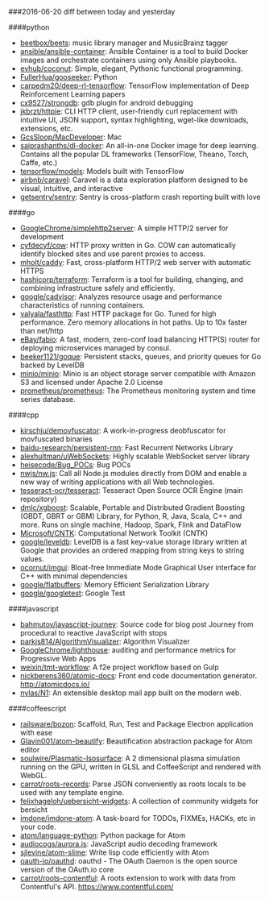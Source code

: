 ###2016-06-20
diff between today and yesterday

####python
* [beetbox/beets](https://github.com/beetbox/beets): music library manager and MusicBrainz tagger
* [ansible/ansible-container](https://github.com/ansible/ansible-container): Ansible Container is a tool to build Docker images and orchestrate containers using only Ansible playbooks.
* [evhub/coconut](https://github.com/evhub/coconut): Simple, elegant, Pythonic functional programming.
* [FullerHua/gooseeker](https://github.com/FullerHua/gooseeker): Python
* [carpedm20/deep-rl-tensorflow](https://github.com/carpedm20/deep-rl-tensorflow): TensorFlow implementation of Deep Reinforcement Learning papers
* [cx9527/strongdb](https://github.com/cx9527/strongdb): gdb plugin for android debugging
* [jkbrzt/httpie](https://github.com/jkbrzt/httpie): CLI HTTP client, user-friendly curl replacement with intuitive UI, JSON support, syntax highlighting, wget-like downloads, extensions, etc.
* [GcsSloop/MacDeveloper](https://github.com/GcsSloop/MacDeveloper): Mac
* [saiprashanths/dl-docker](https://github.com/saiprashanths/dl-docker): An all-in-one Docker image for deep learning. Contains all the popular DL frameworks (TensorFlow, Theano, Torch, Caffe, etc.)
* [tensorflow/models](https://github.com/tensorflow/models): Models built with TensorFlow
* [airbnb/caravel](https://github.com/airbnb/caravel): Caravel is a data exploration platform designed to be visual, intuitive, and interactive
* [getsentry/sentry](https://github.com/getsentry/sentry): Sentry is cross-platform crash reporting built with love

####go
* [GoogleChrome/simplehttp2server](https://github.com/GoogleChrome/simplehttp2server): A simple HTTP/2 server for development
* [cyfdecyf/cow](https://github.com/cyfdecyf/cow): HTTP proxy written in Go. COW can automatically identify blocked sites and use parent proxies to access.
* [mholt/caddy](https://github.com/mholt/caddy): Fast, cross-platform HTTP/2 web server with automatic HTTPS
* [hashicorp/terraform](https://github.com/hashicorp/terraform): Terraform is a tool for building, changing, and combining infrastructure safely and efficiently.
* [google/cadvisor](https://github.com/google/cadvisor): Analyzes resource usage and performance characteristics of running containers.
* [valyala/fasthttp](https://github.com/valyala/fasthttp): Fast HTTP package for Go. Tuned for high performance. Zero memory allocations in hot paths. Up to 10x faster than net/http
* [eBay/fabio](https://github.com/eBay/fabio): A fast, modern, zero-conf load balancing HTTP(S) router for deploying microservices managed by consul.
* [beeker1121/goque](https://github.com/beeker1121/goque): Persistent stacks, queues, and priority queues for Go backed by LevelDB
* [minio/minio](https://github.com/minio/minio): Minio is an object storage server compatible with Amazon S3 and licensed under Apache 2.0 License
* [prometheus/prometheus](https://github.com/prometheus/prometheus): The Prometheus monitoring system and time series database.

####cpp
* [kirschju/demovfuscator](https://github.com/kirschju/demovfuscator): A work-in-progress deobfuscator for movfuscated binaries
* [baidu-research/persistent-rnn](https://github.com/baidu-research/persistent-rnn): Fast Recurrent Networks Library
* [alexhultman/uWebSockets](https://github.com/alexhultman/uWebSockets): Highly scalable WebSocket server library
* [heisecode/Bug_POCs](https://github.com/heisecode/Bug_POCs): Bug POCs
* [nwjs/nw.js](https://github.com/nwjs/nw.js): Call all Node.js modules directly from DOM and enable a new way of writing applications with all Web technologies.
* [tesseract-ocr/tesseract](https://github.com/tesseract-ocr/tesseract): Tesseract Open Source OCR Engine (main repository)
* [dmlc/xgboost](https://github.com/dmlc/xgboost): Scalable, Portable and Distributed Gradient Boosting (GBDT, GBRT or GBM) Library, for Python, R, Java, Scala, C++ and more. Runs on single machine, Hadoop, Spark, Flink and DataFlow
* [Microsoft/CNTK](https://github.com/Microsoft/CNTK): Computational Network Toolkit (CNTK)
* [google/leveldb](https://github.com/google/leveldb): LevelDB is a fast key-value storage library written at Google that provides an ordered mapping from string keys to string values.
* [ocornut/imgui](https://github.com/ocornut/imgui): Bloat-free Immediate Mode Graphical User interface for C++ with minimal dependencies
* [google/flatbuffers](https://github.com/google/flatbuffers): Memory Efficient Serialization Library
* [google/googletest](https://github.com/google/googletest): Google Test

####javascript
* [bahmutov/javascript-journey](https://github.com/bahmutov/javascript-journey): Source code for blog post Journey from procedural to reactive JavaScript with stops
* [parkjs814/AlgorithmVisualizer](https://github.com/parkjs814/AlgorithmVisualizer): Algorithm Visualizer
* [GoogleChrome/lighthouse](https://github.com/GoogleChrome/lighthouse): auditing and performance metrics for Progressive Web Apps
* [weixin/tmt-workflow](https://github.com/weixin/tmt-workflow): A f2e project workflow based on Gulp
* [nickberens360/atomic-docs](https://github.com/nickberens360/atomic-docs): Front end code documentation generator. http://atomicdocs.io/
* [nylas/N1](https://github.com/nylas/N1):  An extensible desktop mail app built on the modern web.

####coffeescript
* [railsware/bozon](https://github.com/railsware/bozon): Scaffold, Run, Test and Package Electron application with ease
* [Glavin001/atom-beautify](https://github.com/Glavin001/atom-beautify):  Beautification abstraction package for Atom editor
* [soulwire/Plasmatic-Isosurface](https://github.com/soulwire/Plasmatic-Isosurface): A 2 dimensional plasma simulation running on the GPU, written in GLSL and CoffeeScript and rendered with WebGL.
* [carrot/roots-records](https://github.com/carrot/roots-records): Parse JSON conveniently as roots locals to be used with any template engine.
* [felixhageloh/uebersicht-widgets](https://github.com/felixhageloh/uebersicht-widgets): A collection of community widgets for bersicht
* [imdone/imdone-atom](https://github.com/imdone/imdone-atom): A task-board for TODOs, FIXMEs, HACKs, etc in your code.
* [atom/language-python](https://github.com/atom/language-python): Python package for Atom
* [audiocogs/aurora.js](https://github.com/audiocogs/aurora.js): JavaScript audio decoding framework
* [sjlevine/atom-slime](https://github.com/sjlevine/atom-slime): Write lisp code efficiently with Atom
* [oauth-io/oauthd](https://github.com/oauth-io/oauthd): oauthd - The OAuth Daemon is the open source version of the OAuth.io core
* [carrot/roots-contentful](https://github.com/carrot/roots-contentful): A roots extension to work with data from Contentful's API. https://www.contentful.com/
